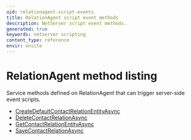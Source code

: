 ```yaml
---
uid: relationagent-script-events
title: RelationAgent script event methods
description: NetServer script event methods.
generated: true
keywords: netserver scripting
content_type: reference
envir: onsite
---
```


# RelationAgent method listing

Service methods defined on <see cref='T:IRelationAgent'>RelationAgent</see> that can trigger server-side event scripts.

* [CreateDefaultContactRelationEntityAsync](createdefaultcontactrelationentityasync.md)
* [DeleteContactRelationAsync](deletecontactrelationasync.md)
* [GetContactRelationEntityAsync](getcontactrelationentityasync.md)
* [SaveContactRelationAsync](savecontactrelationasync.md)

